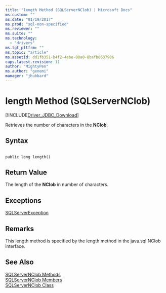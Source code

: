 ```yaml
---
title: "length Method (SQLServerNClob) | Microsoft Docs"
ms.custom: ""
ms.date: "01/19/2017"
ms.prod: "sql-non-specified"
ms.reviewer: ""
ms.suite: ""
ms.technology: 
  - "drivers"
ms.tgt_pltfrm: ""
ms.topic: "article"
ms.assetid: dd1fb351-b4f2-4ebe-80a0-8bafb0637906
caps.latest.revision: 11
author: "MightyPen"
ms.author: "genemi"
manager: "jhubbard"
---
```

# length Method (SQLServerNClob)
[!INCLUDE[Driver_JDBC_Download](../../../includes/driver_jdbc_download.md)]

  Retrieves the number of characters in the **NClob**.  
  
## Syntax  
  
```  
  
public long length()  
```  
  
## Return Value  
 The length of the **NClob** in number of characters.  
  
## Exceptions  
 [SQLServerException](../../../connect/jdbc/reference/sqlserverexception-class.md)  
  
## Remarks  
 This length method is specified by the length method in the java.sql.NClob interface.  
  
## See Also  
 [SQLServerNClob Methods](../../../connect/jdbc/reference/sqlservernclob-methods.md)   
 [SQLServerNClob Members](../../../connect/jdbc/reference/sqlservernclob-members.md)   
 [SQLServerNClob Class](../../../connect/jdbc/reference/sqlservernclob-class.md)  
  
  